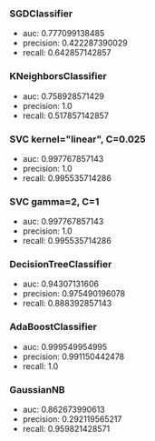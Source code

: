 ### SGDClassifier
 * auc:  0.777099138485
 * precision:  0.422287390029
 * recall:  0.642857142857

### KNeighborsClassifier
 * auc:  0.758928571429
 * precision:  1.0
 * recall:  0.517857142857

### SVC kernel="linear", C=0.025
 * auc:  0.997767857143
 * precision:  1.0
 * recall:  0.995535714286

### SVC gamma=2, C=1
 * auc:  0.997767857143
 * precision:  1.0
 * recall:  0.995535714286

### DecisionTreeClassifier
 * auc:  0.94307131606
 * precision:  0.975490196078
 * recall:  0.888392857143

### AdaBoostClassifier
 * auc:  0.999549954995
 * precision:  0.991150442478
 * recall:  1.0

### GaussianNB
 * auc:  0.862673990613
 * precision:  0.292119565217
 * recall:  0.959821428571
